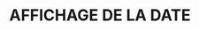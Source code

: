 <!DOCTYPE html>
<html>
<head>
	
	
</head>
<body>
	<h1 align="center">AFFICHAGE DE LA DATE</h1>
		
</body>

</html>
